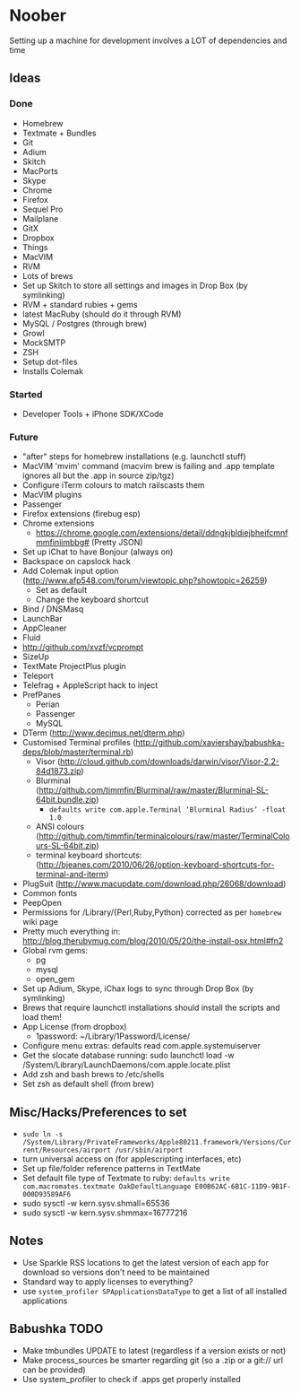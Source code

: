 # Noober

Setting up a machine for development involves a LOT of dependencies and time

## Ideas

### Done

* Homebrew
* Textmate + Bundles
* Git
* Adium
* Skitch
* MacPorts
* Skype
* Chrome
* Firefox
* Sequel Pro
* Mailplane
* GitX
* Dropbox
* Things
* MacVIM
* RVM
* Lots of brews
* Set up Skitch to store all settings and images in Drop Box (by
  symlinking)
* RVM + standard rubies + gems
* latest MacRuby (should do it through RVM)
* MySQL / Postgres (through brew)
* Growl
* MockSMTP
* ZSH
* Setup dot-files
* Installs Colemak

### Started

* Developer Tools + iPhone SDK/XCode

### Future
* "after" steps for homebrew installations (e.g. launchctl stuff)
* MacVIM 'mvim' command (macvim brew is failing and .app template
  ignores all but the .app in source zip/tgz)
* Configure iTerm colours to match railscasts them
* MacVIM plugins
* Passenger
* Firefox extensions (firebug esp)
* Chrome extensions
  * https://chrome.google.com/extensions/detail/ddngkjbldiejbheifcmnfmmfiniimbbg# (Pretty JSON)
* Set up iChat to have Bonjour (always on)
* Backspace on capslock hack
* Add Colemak input option (http://www.afp548.com/forum/viewtopic.php?showtopic=26259)
  * Set as default
  * Change the keyboard shortcut
* Bind / DNSMasq
* LaunchBar
* AppCleaner
* Fluid
* http://github.com/xvzf/vcprompt
* SizeUp
* TextMate ProjectPlus plugin
* Teleport
* Telefrag + AppleScript hack to inject
* PrefPanes
  * Perian
  * Passenger
  * MySQL
* DTerm (http://www.decimus.net/dterm.php)
* Customised Terminal profiles (http://github.com/xaviershay/babushka-deps/blob/master/terminal.rb)
  * Visor (http://cloud.github.com/downloads/darwin/visor/Visor-2.2-84d1873.zip)
  * Blurminal (http://github.com/timmfin/Blurminal/raw/master/Blurminal-SL-64bit.bundle.zip)
    * `defaults write com.apple.Terminal ‘Blurminal Radius’ -float 1.0`
  * ANSI colours (http://github.com/timmfin/terminalcolours/raw/master/TerminalColours-SL-64bit.zip)
  * terminal keyboard shortcuts: (http://bjeanes.com/2010/06/26/option-keyboard-shortcuts-for-terminal-and-iterm)
* PlugSuit (http://www.macupdate.com/download.php/26068/download)
* Common fonts
* PeepOpen
* Permissions for /Library/{Perl,Ruby,Python} corrected as per `homebrew` wiki page
* Pretty much everything in: http://blog.therubymug.com/blog/2010/05/20/the-install-osx.html#fn2
* Global rvm gems:
  * pg
  * mysql
  * open\_gem
* Set up Adium, Skype, iChax logs to sync through Drop Box (by
  symlinking)
* Brews that require launchctl installations should install the scripts
  and load them!
* App License (from dropbox)
  * 1password: ~/Library/1Password/License/
* Configure menu extras: defaults read com.apple.systemuiserver
* Get the slocate database running: sudo launchctl load -w /System/Library/LaunchDaemons/com.apple.locate.plist
* Add zsh and bash brews to /etc/shells
* Set zsh as default shell (from brew)

## Misc/Hacks/Preferences to set

* `sudo ln -s /System/Library/PrivateFrameworks/Apple80211.framework/Versions/Current/Resources/airport /usr/sbin/airport`
* turn universal access on (for applescripting interfaces, etc)
* Set up file/folder reference patterns in TextMate
* Set default file type of Textmate to ruby: `defaults write com.macromates.textmate OakDefaultLanguage E00B62AC-6B1C-11D9-9B1F-000D93589AF6`
* sudo sysctl -w kern.sysv.shmall=65536
* sudo sysctl -w kern.sysv.shmmax=16777216

## Notes

* Use Sparkle RSS locations to get the latest version of each app for download so versions don't need to be maintained
* Standard way to apply licenses to everything?
* use `system_profiler SPApplicationsDataType` to get a list of all installed applications

## Babushka TODO

* Make tmbundles UPDATE to latest (regardless if a version exists or not)
* Make process_sources be smarter regarding git (so a .zip or a git:// url can be provided)
* Use system_profiler to check if .apps get properly installed
